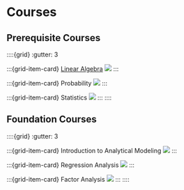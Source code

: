 # Courses

## Prerequisite Courses
::::{grid}
:gutter: 3

:::{grid-item-card} [Linear Algebra](/la/intro.md)
<img src="https://img.freepik.com/free-photo/top-view-assortment-school-supplies_23-2148913560.jpg?t=st=1723856677~exp=1723860277~hmac=3f3f794736c7d1f41a9208e8734e2b97db539d99ecd9afa8286f5cc62a511446&w=2000">
:::

:::{grid-item-card} Probability
<img src="https://img.freepik.com/free-photo/stacked-pink-dices-pink-background_23-2148952414.jpg?t=st=1723858435~exp=1723862035~hmac=efc9ecceeb8dd6af91f8ed493b03add8c65f793c042485b8dd9215e7d7102ea0&w=2000">
:::

:::{grid-item-card} Statistics
<img src="https://img.freepik.com/free-photo/rag-doll-bar-graph-colors_1156-239.jpg?t=st=1723858362~exp=1723861962~hmac=15f4fd7fd7e7e42801f0fe4919cedcb9d311f5615a594750d62f35bf39ffe88c&w=2000">
:::
::::


## Foundation Courses
::::{grid}
:gutter: 3

:::{grid-item-card} Introduction to Analytical Modeling
<img src="https://img.freepik.com/free-photo/copying-financial-chart_1098-19848.jpg?t=st=1723909180~exp=1723912780~hmac=48f7bdce021e1f4bb69eb23b14dd2cf67dc0c772b54c540af9e0bed773910759&w=2000">
:::

:::{grid-item-card} Regression Analysis
<img src="https://img.freepik.com/free-photo/arrangement-with-colorful-shapes_23-2148879428.jpg?t=st=1723909389~exp=1723912989~hmac=760dd87c579a3ed609c385e179d4fe08e7d98fc2429c97ac88a14c67dd7208e9&w=2000">
:::

:::{grid-item-card} Factor Analysis
<img src="https://img.freepik.com/free-photo/stock-market-economy-investment-financial-concept_53876-123930.jpg?t=st=1723909435~exp=1723913035~hmac=7b2f4ee15b9476c62ffeec2900b32642722267c1392bc2398783009f7a577371&w=2000">
:::
::::